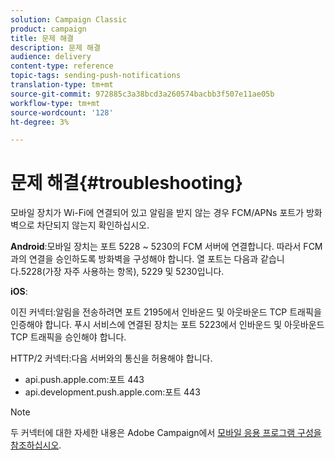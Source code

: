 ```yaml
---
solution: Campaign Classic
product: campaign
title: 문제 해결
description: 문제 해결
audience: delivery
content-type: reference
topic-tags: sending-push-notifications
translation-type: tm+mt
source-git-commit: 972885c3a38bcd3a260574bacbb3f507e11ae05b
workflow-type: tm+mt
source-wordcount: '128'
ht-degree: 3%

---
```



# 문제 해결{#troubleshooting}

모바일 장치가 Wi-Fi에 연결되어 있고 알림을 받지 않는 경우 FCM/APNs 포트가 방화벽으로 차단되지 않는지 확인하십시오.

**Android**:모바일 장치는 포트 5228 ~ 5230의 FCM 서버에 연결합니다. 따라서 FCM과의 연결을 승인하도록 방화벽을 구성해야 합니다. 열 포트는 다음과 같습니다.5228(가장 자주 사용하는 항목), 5229 및 5230입니다.

**iOS**:

이진 커넥터:알림을 전송하려면 포트 2195에서 인바운드 및 아웃바운드 TCP 트래픽을 인증해야 합니다. 푸시 서비스에 연결된 장치는 포트 5223에서 인바운드 및 아웃바운드 TCP 트래픽을 승인해야 합니다.

HTTP/2 커넥터:다음 서버와의 통신을 허용해야 합니다.

* api.push.apple.com:포트 443
* api.development.push.apple.com:포트 443

>[!NOTE]
>
>두 커넥터에 대한 자세한 내용은 Adobe Campaign에서 [모바일 응용 프로그램 구성을 참조하십시오](../../delivery/using/configuring-the-mobile-application.md).

